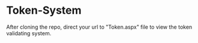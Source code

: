 # Token-System
After cloning the repo, 
direct your url to "Token.aspx" file to view the token validating system.
